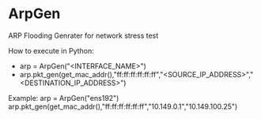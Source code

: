 # ArpGen

ARP Flooding Genrater for network stress test


How to execute in Python:
- arp = ArpGen("<INTERFACE_NAME>")
- arp.pkt_gen(get_mac_addr(),"ff:ff:ff:ff:ff:ff","<SOURCE_IP_ADDRESS>","<DESTINATION_IP_ADDRESS>")


Example:
arp = ArpGen("ens192")
arp.pkt_gen(get_mac_addr(),"ff:ff:ff:ff:ff:ff","10.149.0.1","10.149.100.25")
